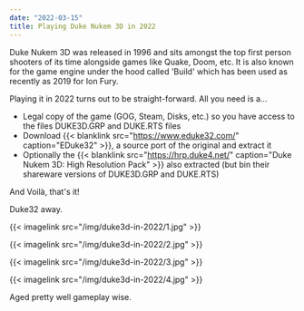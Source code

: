 ```yaml
---
date: "2022-03-15"
title: Playing Duke Nukem 3D in 2022
---
```


Duke Nukem 3D was released in 1996 and sits amongst the top first person shooters of its time alongside games like Quake, Doom, etc. It is also known for the game engine under the hood called 'Build' which has been used as recently as 2019 for Ion Fury.

Playing it in 2022 turns out to be straight-forward. All you need is a...

* Legal copy of the game (GOG, Steam, Disks, etc.) so you have access to the files DUKE3D.GRP and DUKE.RTS files
* Download {{< blanklink src="https://www.eduke32.com/" caption="EDuke32" >}}, a source port of the original and extract it
* Optionally the {{< blanklink src="https://hrp.duke4.net/" caption="Duke Nukem 3D: High Resolution Pack" >}} also extracted (but bin their shareware versions of DUKE3D.GRP and DUKE.RTS)

And Voilà, that's it!

Duke32 away.

{{< imagelink src="/img/duke3d-in-2022/1.jpg" >}}

{{< imagelink src="/img/duke3d-in-2022/2.jpg" >}}

{{< imagelink src="/img/duke3d-in-2022/3.jpg" >}}

{{< imagelink src="/img/duke3d-in-2022/4.jpg" >}}

Aged pretty well gameplay wise.